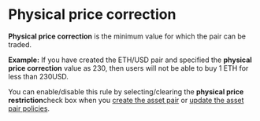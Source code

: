 # Physical price correction

**Physical price correction** is the minimum value for which the pair can be traded.

**Example:** If you have created the ETH/USD pair and specified the **physical price correction** value as 230, then users will not be able to buy 1 ETH for less than 230USD.

You can enable/disable this rule by selecting/clearing the **physical price restriction**check box when you [create the asset pair](https://cryptofund.software/resources/product-guide/admins/internal-exchange-management/asset-pair-creation/) or [update the asset pair policies](https://cryptofund.software/resources/product-guide/admins/internal-exchange-management/update-the-asset-pair-policies/).

